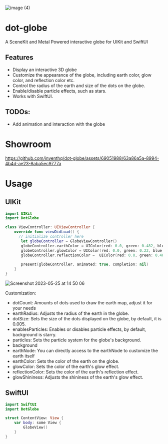 ![image (4)](https://github.com/inventhq/dot-globe/assets/69051988/44fd8847-66ea-43ca-84dd-1865a6ddb53b)
# dot-globe

A SceneKit and Metal Powered interactive globe for UIKit and SwiftUI
## Features

- Display an interactive 3D globe
- Customize the appearance of the globe, including earth color, glow color, and reflection color etc.
- Control the radius of the earth and size of the dots on the globe.
- Enable/disable particle effects, such as stars.
- Works with SwiftUI.

## TODOs:
- Add animation and interaction with the globe

# Showroom
https://github.com/inventhq/dot-globe/assets/69051988/63a86a5a-8994-4b4d-ae23-8aba5ec9777a

# Usage

## UIKit

```swift
import UIKit
import DotGlobe

class ViewController: UIViewController {
    override func viewDidLoad() {
      // initialize controller here
       let globeController = GlobeViewController()
       globeController.earthColor = UIColor(red: 0.0, green: 0.482, blue: 0.871, alpha: 1.0)
       globeController.glowColor = UIColor(red: 0.0, green: 0.22, blue: 0.482, alpha: 1.0)
       globeController.reflectionColor =  UIColor(red: 0.0, green: 0.482, blue: 0.871, alpha: 1.0)
        
       present(globeController, animated: true, completion: nil)
    }
}
```
![Screenshot 2023-05-25 at 14 50 06](https://github.com/inventhq/dot-globe/assets/69051988/0477fd22-13d2-4a0c-84f1-7ff3295f1722)

Customization:
- dotCount: Amounts of dots used to draw the earth map, adjust it for your needs
- earthRadius: Adjusts the radius of the earth in the globe.
- dotSize: Sets the size of the dots displayed on the globe, by default, it is 0.005.
- enablesParticles: Enables or disables particle effects, by default, background is starry.
- particles: Sets the particle system for the globe's background.
- background
- earthNode: You can directly access to the earthNode to customize the earth itself
- earthColor: Sets the color of the earth on the globe.
- glowColor: Sets the color of the earth's glow effect.
- reflectionColor: Sets the color of the earth's reflection effect.
- glowShininess: Adjusts the shininess of the earth's glow effect.

## SwiftUI 

```swift
import SwiftUI
import DotGlobe

struct ContentView: View {
    var body: some View {
        GlobeView()
    }
}
```
